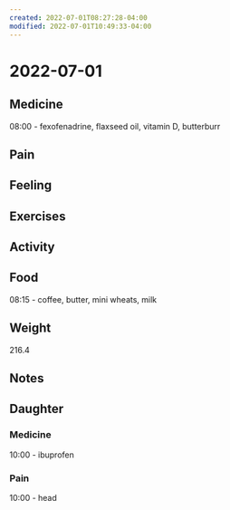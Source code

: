 ```yaml
---
created: 2022-07-01T08:27:28-04:00
modified: 2022-07-01T10:49:33-04:00
---
```


# 2022-07-01

## Medicine

08:00 - fexofenadrine, flaxseed oil, vitamin D, butterburr 


## Pain


## Feeling


## Exercises


## Activity


## Food

08:15 - coffee, butter, mini wheats, milk


## Weight

216.4


## Notes


## Daughter

### Medicine

10:00 - ibuprofen


### Pain

10:00 - head

